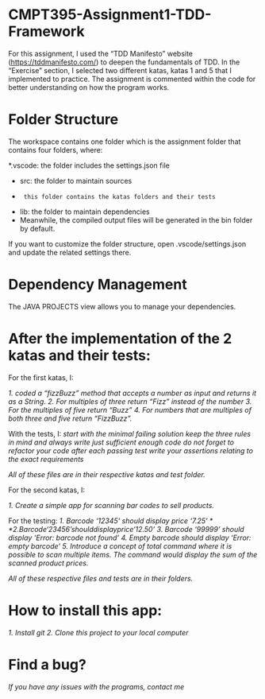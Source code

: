 # CMPT395-Assignment1-TDD-Framework

For this assignment, I used the “TDD Manifesto” website (https://tddmanifesto.com/) to deepen the fundamentals of TDD.
In the “Exercise” section, I selected two different katas, katas 1 and 5 that I implemented to practice.
The assignment is commented within the code for better understanding on how the program works.

# Folder Structure
The workspace contains one folder which is the assignment folder that contains four folders, where:

*.vscode: the folder includes the settings.json file
* src: the folder to maintain sources
*      this folder contains the katas folders and their tests
* lib: the folder to maintain dependencies
* Meanwhile, the compiled output files will be generated in the bin folder by default.

If you want to customize the folder structure, open .vscode/settings.json and update the related settings there.

# Dependency Management
The JAVA PROJECTS view allows you to manage your dependencies.

# After the implementation of the 2 katas and their tests:

For the first katas, I:

*1. coded a “fizzBuzz” method that accepts a number as input and returns it as a String.*
*2. For multiples of three return “Fizz” instead of the number*
*3. For the multiples of five return “Buzz”*
*4. For numbers that are multiples of both three and five return “FizzBuzz”.*

With the tests, I:
*start with the minimal failing solution
keep the three rules in mind and always write just sufficient enough code
do not forget to refactor your code after each passing test
write your assertions relating to the exact requirements*

*All of these files are in their respective katas and test folder.*

For the second katas, I:

*1. Create a simple app for scanning bar codes to sell products.*

For the testing:
*1. Barcode ‘12345’ should display price ‘$7.25’*
*2. Barcode ‘23456’ should display price ‘$12.50’*
*3. Barcode ‘99999’ should display ‘Error: barcode not found’*
*4. Empty barcode should display ‘Error: empty barcode’*
*5. Introduce a concept of total command where it is possible to scan multiple items.
The command would display the sum of the scanned product prices.*

*All of these respective files and tests are in their folders.*

# How to install this app:

*1. Install git*
*2. Clone this project to your local computer*

# Find a bug?

*If you have any issues with the programs, contact me*
